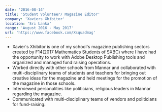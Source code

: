 ```yaml
---
date: '2016-08-14'
title: 'Student Volunteer/ Magazine Editor'
company: 'Xaviers Xhibitor'
location: 'Sri Lanka'
range: 'August 2016 - May 2017'
url: 'https://www.facebook.com/Xsquadmag'
---
```


- Xavier's Xhibitor is one of my school's magazine publishing sectors created by F14(2017 Mathematics Students of SXBC) where I have had the opportunity to work with Adobe Desktop Publishing tools and organized and managed fund raising operations. 
- Worked directly with other schools from Mannar and collaborated with  multi-disciplinary teams of students and teachers for bringing out creative ideas for the magazine and held meetings for the promotion of the magazine in those schools. 
- Interviewed personalities like politicians, religious leaders in Mannar regarding the magazine.
- Communicated with multi-disciplinary teams of vendors and politicians for fund-raising.

